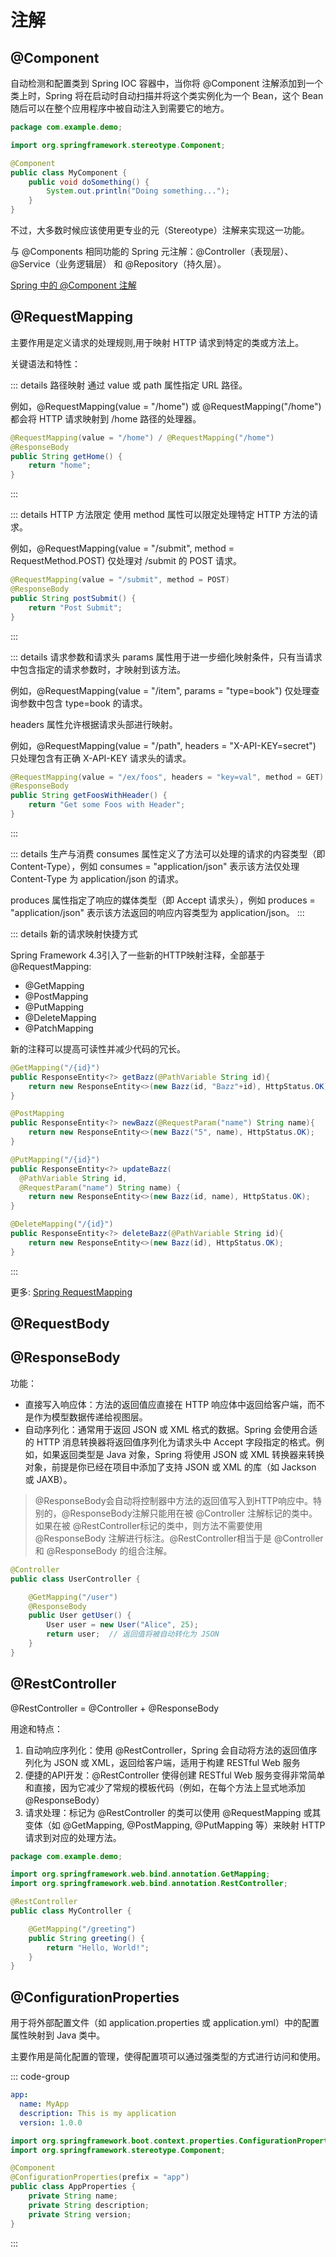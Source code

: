 # 注解

## @Component

自动检测和配置类到 Spring IOC 容器中，当你将 @Component 注解添加到一个类上时，Spring 将在启动时自动扫描并将这个类实例化为一个 Bean，这个 Bean 随后可以在整个应用程序中被自动注入到需要它的地方。

```java
package com.example.demo;

import org.springframework.stereotype.Component;

@Component
public class MyComponent {
    public void doSomething() {
        System.out.println("Doing something...");
    }
}
```

不过，大多数时候应该使用更专业的元（Stereotype）注解来实现这一功能。

与 @Components 相同功能的 Spring 元注解：@Controller（表现层）、@Service（业务逻辑层） 和 @Repository（持久层）。

[Spring 中的 @Component 注解](https://springdoc.cn/spring-component-annotation/)

## @RequestMapping

主要作用是定义请求的处理规则,用于映射 HTTP 请求到特定的类或方法上。

关键语法和特性：

::: details 路径映射
通过 value 或 path 属性指定 URL 路径。

例如，@RequestMapping(value = "/home") 或 @RequestMapping("/home") 都会将 HTTP 请求映射到 /home 路径的处理器。

```java
@RequestMapping(value = "/home") / @RequestMapping("/home")
@ResponseBody
public String getHome() {
    return "home";
}
```

:::

::: details HTTP 方法限定
使用 method 属性可以限定处理特定 HTTP 方法的请求。

例如，@RequestMapping(value = "/submit", method = RequestMethod.POST) 仅处理对 /submit 的 POST 请求。

```java
@RequestMapping(value = "/submit", method = POST)
@ResponseBody
public String postSubmit() {
    return "Post Submit";
}
```

:::

::: details 请求参数和请求头
params 属性用于进一步细化映射条件，只有当请求中包含指定的请求参数时，才映射到该方法。

例如，@RequestMapping(value = "/item", params = "type=book") 仅处理查询参数中包含 type=book 的请求。

headers 属性允许根据请求头部进行映射。

例如，@RequestMapping(value = "/path", headers = "X-API-KEY=secret") 只处理包含有正确 X-API-KEY 请求头的请求。

```java
@RequestMapping(value = "/ex/foos", headers = "key=val", method = GET)
@ResponseBody
public String getFoosWithHeader() {
    return "Get some Foos with Header";
}
```

:::

::: details 生产与消费
consumes 属性定义了方法可以处理的请求的内容类型（即 Content-Type），例如 consumes = "application/json" 表示该方法仅处理 Content-Type 为 application/json 的请求。

produces 属性指定了响应的媒体类型（即 Accept 请求头），例如 produces = "application/json" 表示该方法返回的响应内容类型为 application/json。
:::

::: details 新的请求映射快捷方式

Spring Framework 4.3引入了一些新的HTTP映射注释，全部基于@RequestMapping:

- @GetMapping
- @PostMapping
- @PutMapping
- @DeleteMapping
- @PatchMapping

新的注释可以提高可读性并减少代码的冗长。

```java
@GetMapping("/{id}")
public ResponseEntity<?> getBazz(@PathVariable String id){
    return new ResponseEntity<>(new Bazz(id, "Bazz"+id), HttpStatus.OK);
}

@PostMapping
public ResponseEntity<?> newBazz(@RequestParam("name") String name){
    return new ResponseEntity<>(new Bazz("5", name), HttpStatus.OK);
}

@PutMapping("/{id}")
public ResponseEntity<?> updateBazz(
  @PathVariable String id,
  @RequestParam("name") String name) {
    return new ResponseEntity<>(new Bazz(id, name), HttpStatus.OK);
}

@DeleteMapping("/{id}")
public ResponseEntity<?> deleteBazz(@PathVariable String id){
    return new ResponseEntity<>(new Bazz(id), HttpStatus.OK);
}
```

:::

更多: [Spring RequestMapping](https://www.baeldung.com/spring-requestmapping)

## @RequestBody

## @ResponseBody​​​​

功能：

- 直接写入响应体：方法的返回值应直接在 HTTP 响应体中返回给客户端，而不是作为模型数据传递给视图层。
- 自动序列化：通常用于返回 JSON 或 XML 格式的数据。Spring 会使用合适的 HTTP 消息转换器将返回值序列化为请求头中 Accept 字段指定的格式。例如，如果返回类型是 Java 对象，Spring 将使用 JSON 或 XML 转换器来转换对象，前提是你已经在项目中添加了支持 JSON 或 XML 的库（如 Jackson 或 JAXB）。

> ​​@ResponseBody ​​会自动将控制器中方法的返回值写入到HTTP响应中。特别的，​​@ResponseBody​ ​注解只能用在被​ ​@Controller ​​注解标记的类中。如果在被 ​​@RestController​ ​标记的类中，则方法不需要使用​​ @ResponseBody​ ​注解进行标注。​​@RestController ​​相当于是 ​​@Controller​ ​和 ​​@ResponseBody​ ​的组合注解。

```java
@Controller
public class UserController {

    @GetMapping("/user")
    @ResponseBody
    public User getUser() {
        User user = new User("Alice", 25);
        return user;  // 返回值将被自动转化为 JSON
    }
}
```

## @RestController

@RestController = @Controller + @ResponseBody

用途和特点：

1. 自动响应序列化：使用 @RestController，Spring 会自动将方法的返回值序列化为 JSON 或 XML，返回给客户端，适用于构建 RESTful Web 服务
2. 便捷的API开发：@RestController 使得创建 RESTful Web 服务变得非常简单和直接，因为它减少了常规的模板代码（例如，在每个方法上显式地添加 @ResponseBody）
3. 请求处理：标记为 @RestController 的类可以使用 @RequestMapping 或其变体（如 @GetMapping, @PostMapping, @PutMapping 等）来映射 HTTP 请求到对应的处理方法。

```java
package com.example.demo;

import org.springframework.web.bind.annotation.GetMapping;
import org.springframework.web.bind.annotation.RestController;

@RestController
public class MyController {

    @GetMapping("/greeting")
    public String greeting() {
        return "Hello, World!";
    }
}
```

## @ConfigurationProperties

用于将外部配置文件（如 application.properties 或 application.yml）中的配置属性映射到 Java 类中。

主要作用是简化配置的管理，使得配置项可以通过强类型的方式进行访问和使用。

::: code-group

```yml [application.yml]
app:
  name: MyApp
  description: This is my application
  version: 1.0.0
```

```java [AppProperties]
import org.springframework.boot.context.properties.ConfigurationProperties;
import org.springframework.stereotype.Component;

@Component
@ConfigurationProperties(prefix = "app")
public class AppProperties {
    private String name;
    private String description;
    private String version;
}

```

:::
